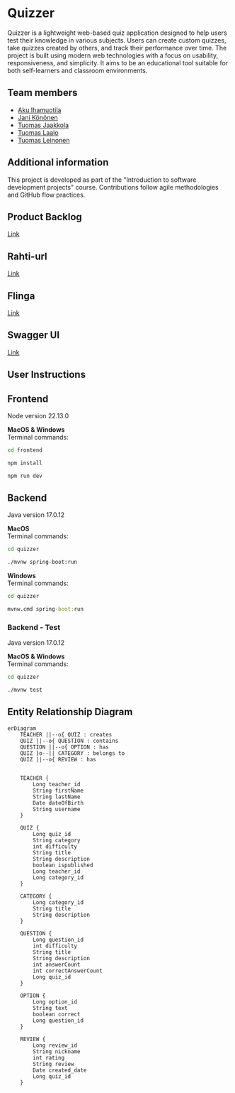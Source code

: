 # Quizzer

Quizzer is a lightweight web-based quiz application designed to help users test their knowledge in various subjects. Users can create custom quizzes, take quizzes created by others, and track their performance over time. The project is built using modern web technologies with a focus on usability, responsiveness, and simplicity. It aims to be an educational tool suitable for both self-learners and classroom environments.

## Team members

- [Aku Ihamuotila](https://github.com/akuihamuotila)
- [Jani Könönen](https://github.com/janikononen)
- [Tuomas Jaakkola](https://github.com/tuojaakkola)
- [Tuomas Laalo](https://github.com/TuomasLaalo)
- [Tuomas Leinonen](https://github.com/Leinonen96)

## Additional information

This project is developed as part of the "Introduction to software development projects" course. Contributions follow agile methodologies and GitHub flow practices.

## Product Backlog

[Link](https://github.com/orgs/Triplatuomas-Co/projects/1/views/1)

## Rahti-url

[Link](https://quizzer-git-quizzer-postgres.2.rahtiapp.fi/)

## Flinga

[Link](https://edu.flinga.fi/s/ENKEQKR)

## Swagger UI

[Link](https://quizzer-git-quizzer-postgres.2.rahtiapp.fi/swagger-ui/index.html)

## User Instructions

## Frontend

Node version 22.13.0

**MacOS & Windows**  
Terminal commands:

```bash
cd frontend
```

```bash
npm install
```

```bash
npm run dev
```

## Backend

Java version 17.0.12

**MacOS**  
Terminal commands:

```bash
cd quizzer
```

```bash
./mvnw spring-boot:run
```

**Windows**  
Terminal commands:

```cmd
cd quizzer
```

```cmd
mvnw.cmd spring-boot:run
```

### Backend - Test

Java version 17.0.12

**MacOS & Windows**  
Terminal commands:

```bash
cd quizzer
```

```bash
./mvnw test
```

## Entity Relationship Diagram

```mermaid
erDiagram
    TEACHER ||--o{ QUIZ : creates
    QUIZ ||--o{ QUESTION : contains
    QUESTION ||--o{ OPTION : has
    QUIZ }o--|| CATEGORY : belongs to
    QUIZ ||--o{ REVIEW : has


    TEACHER {
        Long teacher_id
        String firstName
        String lastName
        Date dateOfBirth
        String username
    }

    QUIZ {
        Long quiz_id
        String category
        int difficulty
        String title
        String description
        boolean ispublished
        Long teacher_id
        Long category_id
    }

    CATEGORY {
        Long category_id
        String title
        String description
    }

    QUESTION {
        Long question_id
        int difficulty
        String title
        String description
        int answerCount
        int correctAnswerCount
        Long quiz_id
    }

    OPTION {
        Long option_id
        String text
        boolean correct
        Long question_id
    }

    REVIEW {
        Long review_id
        String nickname
        int rating
        String review
        Date created_date
        Long quiz_id
    }
```
